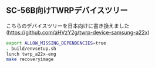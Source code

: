 ## SC-56B向けTWRPデバイスツリー
こちらのデバイスツリーを日本向けに書き換えました
(https://github.com/aHVzY2g/twrp-device-samsung-a22x)
```sh
export ALLOW_MISSING_DEPENDENCIES=true
. build/envsetup.sh
lunch twrp_a22x-eng
make recoveryimage
```
